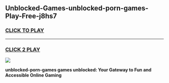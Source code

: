 
## Unblocked-Games-unblocked-porn-games-Play-Free-j8hs7
<h3>
<a href="https://premium76.site?title=unblocked-porn-games&ref=15A">CLICK TO PLAY</a></h3>
<hr>

<h3>
<a href="https://premium76.site?title=unblocked-porn-games&ref=15A">CLICK 2 PLAY</a>
  
</h3>

<a href="https://premium76.site?title=unblocked-porn-games&ref=15A"><img src="https://clearcache.store/games.png"></a>


**unblocked-porn-games games unblocked: Your Gateway to Fun and Accessible Online Gaming**
